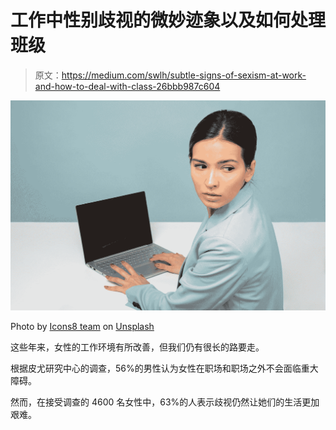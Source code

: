 # 工作中性别歧视的微妙迹象以及如何处理班级

> 原文：<https://medium.com/swlh/subtle-signs-of-sexism-at-work-and-how-to-deal-with-class-26bbb987c604>

![](img/67a712fda0948128fed5dee83f9775fd.png)

Photo by [Icons8 team](https://unsplash.com/@icons8?utm_source=medium&utm_medium=referral) on [Unsplash](https://unsplash.com?utm_source=medium&utm_medium=referral)

这些年来，女性的工作环境有所改善，但我们仍有很长的路要走。

根据皮尤研究中心的调查，56%的男性认为女性在职场和职场之外不会面临重大障碍。

然而，在接受调查的 4600 名女性中，63%的人表示歧视仍然让她们的生活更加艰难。